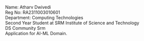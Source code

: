Name: Atharv Dwivedi
<br>
Reg No: RA2311003010601
<br>
Department: Computing Technologies
<br>
Second Year Student at SRM Institute of Science and Technology
<br>
DS Community Srm
<br>
Application for AI-ML Domain.
